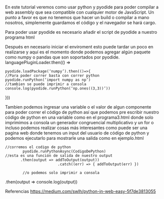 En este tutorial veremos como usar python y pyodide para poder compilar a web assembly que sea compatible con cualquier motor de JavaScript. Un punto a favor es que no tenemos que hacer un build o compilar a mano nosotros, simplemente guardamos el código y el navegador se hará cargo.

Para poder usar pyodide es necesario añadir el script de pyodide a nuestro programa html
	<script src="https://pyodide-cdn2.iodide.io/v0.15.0/full/pyodide.js"></script>

Después en necesario iniciar el enviroment  esto puede tardar un poco en realizarse y aquí es el momento donde podemos agregar algún paquete como numpy o pandas que son soportados por pyodide. 
	languagePluginLoader.then(() =>
	
	pyodide.loadPackage(‘numpy’).then(()=>{
	//Para poder correr basta con correr python 
	pyodide.runPython(‘import numpy as np’)
	//tambien se puede imprimir a consola 
	console.log(pyodide.runPython(‘np.ones((3,3))’))

}))

Tambien podemos ingresar una variable  o el valor de algun componente para poder correr el código de python así que podemos pre escribir nuestro código de python en una variable como en el programa3.html donde solo imprimimos a consola un generador congruencial multiplicativo y un for o incluso podemos realizar cosas más interesantes como puede ser una pagina web donde tenemos un input del usuario de código de python y podemos ejecutarlo para mostrarle una salida como en ejemplo.html

	//corremos el codigo de python 
            pyodide.runPythonAsync(CodigoDePython)
	//esta es una función de salida de nuestro output
           .then(output => addToOutput(output))
            	            .catch((err) => { addToOutput(err) })

			//o podemos solo imprimir a consola 
.then(output => console.log(output))

Referencias 
https://medium.com/swlh/python-in-web-easy-5f7de3813055
